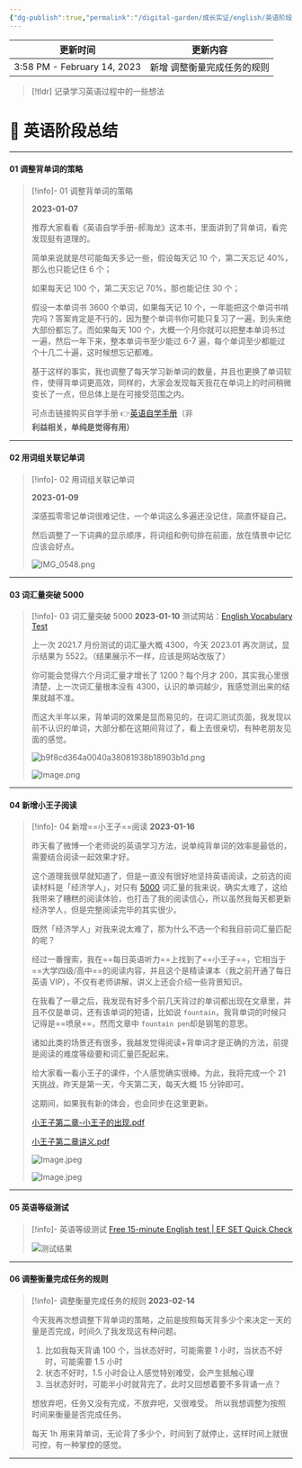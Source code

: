 ```yaml
---
{"dg-publish":true,"permalink":"/digital-garden/成长实证/english/英语阶段总结/","noteIcon":"1"}
---
```



| 更新时间                        | 更新内容           |
| --------------------------- | -------------- |
| 3:58 PM - February 14, 2023 | 新增 调整衡量完成任务的规则 |


> [!tldr] 记录学习英语过程中的一些想法

# 📑 英语阶段总结

---

#### 01 调整背单词的策略

> [!info]- 01 调整背单词的策略
>
> **2023-01-07**
>
> 推荐大家看看《英语自学手册-郝海龙》这本书，里面讲到了背单词，看完发现挺有道理的。
>
> 简单来说就是尽可能每天多记一些，假设每天记 10 个，第二天忘记 40%，那么也只能记住 6 个；
>
> 如果每天记 100 个，第二天忘记 70%，那也能记住 30 个；
>
> 假设一本单词书 3600 个单词，如果每天记 10 个，一年能把这个单词书啃完吗？答案肯定是不行的，因为整个单词书你可能只复习了一遍，到头来绝大部份都忘了。而如果每天 100 个，大概一个月你就可以把整本单词书过一遍，然后一年下来，整本单词书至少能过 6-7 遍，每个单词至少都能过个十几二十遍，这时候想忘记都难。
>
> 基于这样的事实，我也调整了每天学习新单词的数量，并且也更换了单词软件，使得背单词更高效，同样的，大家会发现每天我花在单词上的时间稍微变长了一点，但总体上是在可接受范围之内。
>
> 可点击链接购买自学手册 👉[英语自学手册](https://sspai.com/series/77)（非**利益相关，单纯是觉得有用）**

---

#### 02 用词组关联记单词

> [!info]- 02 用词组关联记单词
>
> **2023-01-09**
>
> 深感孤零零记单词很难记住，一个单词这么多遍还没记住，简直怀疑自己。
>
> 然后调整了一下词典的显示顺序，将词组和例句排在前面，放在情景中记忆应该会好点。
>
> ![IMG_0548.png](https://res.craft.do/user/full/4afee562-291a-4dc6-1502-68dab5a3f1d0/0ebc5691-3ce0-10e8-cbbb-19ec4811945d/Oc03vKjyLXsa5s4SF2MxUhAQD4kx4HV73iyDbMgSBPwz/IMG_0548.png)

---

#### 03 词汇量突破 5000

> [!info]- 03 词汇量突破 5000
> **2023-01-10**
> 测试网站：[English Vocabulary Test](https://preply.com/en/learn/english/test-your-vocab)
>
> 上一次 2021.7 月份测试的词汇量大概 4300，今天 2023.01 再次测试，显示结果为 5522。（结果展示不一样，应该是网站改版了）
>
> 你可能会觉得六个月词汇量才增长了 1200？每个月才 200，其实我心里很清楚，上一次词汇量根本没有 4300，认识的单词越少，我感觉测出来的结果就越不准。
>
> 而这大半年以来，背单词的效果是显而易见的，在词汇测试页面，我发现以前不认识的单词，大部分都在这期间背过了，看上去很亲切，有种老朋友见面的感觉。
>
> ![b9f8cd364a0040a38081938b18903b1d.png](https://imgs.zhubai.love/b9f8cd364a0040a38081938b18903b1d.png)
>
> ![Image.png](https://res.craft.do/user/full/4afee562-291a-4dc6-1502-68dab5a3f1d0/doc/768E70A3-1671-4551-9E6A-1C369C32602D/9d4f360b-eda2-5924-1e14-4be2844bd8fa/xOumAMPHLnDzBbWyl1RQxUEXC1LoZ5Q8cfmBlA4OZyoz/Image.png)

---

#### 04 新增小王子阅读

> [!info]- 04 新增==小王子==阅读
> **2023-01-16**
>
> 昨天看了微博一个老师说的英语学习方法，说单纯背单词的效率是最低的，需要结合阅读一起效果才好。
>
> 这个道理我很早就知道了，但是一直没有很好地坚持英语阅读，之前选的阅读材料是「经济学人」，对只有 [5000](craftdocs://open?blockId=D41D6E33-4D36-4B7F-8CA2-54DBF1A736AA&spaceId=4afee562-291a-4dc6-1502-68dab5a3f1d0) 词汇量的我来说，确实太难了，这给我带来了糟糕的阅读体验，也打击了我的阅读信心，所以虽然我每天都更新经济学人，但是完整阅读完毕的其实很少。
>
> 既然「经济学人」对我来说太难了，那为什么不选一个和我目前词汇量匹配的呢？
>
> 经过一番搜索，我在==每日英语听力==上找到了==小王子==，它相当于==大学四级/高中==的阅读内容，并且这个是精读课本（我之前开通了每日英语 VIP），不仅有老师讲解，讲义上还会介绍一些背景知识。
>
> 在我看了一章之后，我发现有好多个前几天背过的单词都出现在文章里，并且不仅是单词，还有该单词的短语，比如说 `fountain`，我背单词的时候只记得是==喷泉==，然而文章中 `fountain pen`却是钢笔的意思。
>
> 诸如此类的场景还有很多，我越发觉得阅读+背单词才是正确的方法，前提是阅读的难度等级要和词汇量匹配起来。
>
> 给大家看一看小王子的课件，个人感觉确实很棒。为此，我将完成一个 21 天挑战，昨天是第一天，今天第二天，每天大概 15 分钟即可。
>
> 这期间，如果我有新的体会，也会同步在这里更新。
>
> [小王子第二章-小王子的出现.pdf](https://res.craft.do/user/full/4afee562-291a-4dc6-1502-68dab5a3f1d0/doc/768E70A3-1671-4551-9E6A-1C369C32602D/E2FE50C6-8495-4F3C-8F70-BA6A65E94742_2/QxwdcB1HMiw3zx0GaMpDrpzLLeIqPQckXjvLtdfwExEz/Document.pdf)
>
> [小王子第二章讲义.pdf](https://res.craft.do/user/full/4afee562-291a-4dc6-1502-68dab5a3f1d0/doc/768E70A3-1671-4551-9E6A-1C369C32602D/519947EE-E5F4-4559-99D8-7C0F92E6B84A_2/qnVsmfMUbeTykZaia1E9fvuXEjOTxkEq2cloP5jWWX4z/Document.pdf)
>
> ![Image.jpeg](https://res.craft.do/user/full/4afee562-291a-4dc6-1502-68dab5a3f1d0/doc/768E70A3-1671-4551-9E6A-1C369C32602D/E22DBFE0-5D9A-4DDF-85F8-715627B1BB0F_2/RN2pU3VHvJQvhUCpTBVHmjsl0kHewM4yDjS5LeS5pFwz/Image.jpeg)
>
> ![Image.jpeg](https://res.craft.do/user/full/4afee562-291a-4dc6-1502-68dab5a3f1d0/doc/768E70A3-1671-4551-9E6A-1C369C32602D/9E8F6164-FC0D-4AEA-9C06-3623B45CAAC9_2/LDmXfKpUZJOmhhjy416CQPB6MXv4mxbs53YngmH9tQwz/Image.jpeg)

---

#### 05 英语等级测试

> [!info]- 英语等级测试
> [Free 15-minute English test | EF SET Quick Check](https://www.efset.org/quick-check/take-test/#set15-190/result)
> 
> ![测试结果](https://100-1258489360.cos.ap-shanghai.myqcloud.com/202302061910199.png)

---

#### 06 调整衡量完成任务的规则

> [!info]- 调整衡量完成任务的规则
> **2023-02-14**
>
> 今天我再次想调整下背单词的策略，之前是按照每天背多少个来决定一天的量是否完成，时间久了我发现这有种问题。
>
> 1. 比如我每天背诵 100 个，当状态好时，可能需要 1 小时，当状态不好时，可能需要 1.5 小时
> 2. 状态不好时，1.5 小时会让人感觉特别难受，会产生抵触心理
> 3. 当状态好时，可能半小时就背完了，此时又回想着要不多背诵一点？
>
> 想放弃吧，任务又没有完成，不放弃吧，又很难受。
> 所以我想调整为按照时间来衡量是否完成任务。
>
> 每天 1h 用来背单词，无论背了多少个，时间到了就停止，这样时间上就很可控，有一种掌控的感觉。

---
